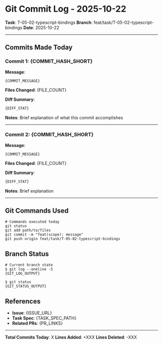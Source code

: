 # Git Commit Log - 2025-10-22

**Task**: T-05-02-typescript-bindings
**Branch**: feat/task/T-05-02-typescript-bindings
**Date**: 2025-10-22

---

## Commits Made Today

### Commit 1: {COMMIT_HASH_SHORT}

**Message**:

```shell
{COMMIT_MESSAGE}
```

**Files Changed**: {FILE_COUNT}

**Diff Summary**:

```diff
{DIFF_STAT}
```

**Notes**: Brief explanation of what this commit accomplishes

---

### Commit 2: {COMMIT_HASH_SHORT}

**Message**:

```shell
{COMMIT_MESSAGE}
```

**Files Changed**: {FILE_COUNT}

**Diff Summary**:

```diff
{DIFF_STAT}
```

**Notes**: Brief explanation

---

## Git Commands Used

```shell
# Commands executed today
git status
git add path/to/files
git commit -m "feat(scope): message"
git push origin feat/task/T-05-02-typescript-bindings
```

## Branch Status

```shell
# Current branch state
$ git log --oneline -5
{GIT_LOG_OUTPUT}

$ git status
{GIT_STATUS_OUTPUT}
```

## References

- **Issue**: {ISSUE_URL}
- **Task Spec**: {TASK_SPEC_PATH}
- **Related PRs**: {PR_LINKS}

---

**Total Commits Today**: X
**Lines Added**: +XXX
**Lines Deleted**: -XXX
